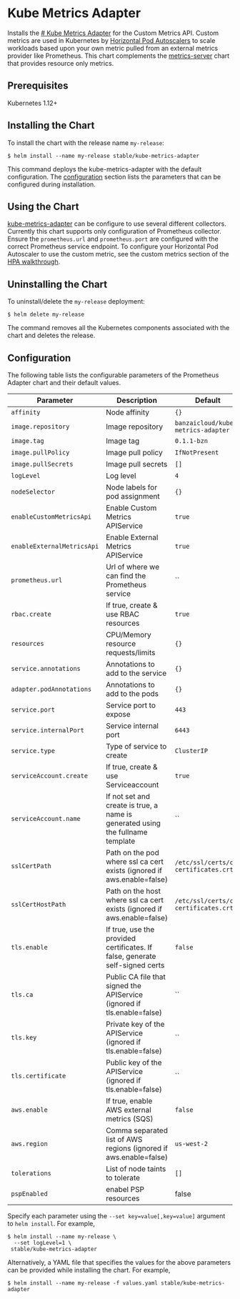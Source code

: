 # Kube Metrics Adapter

Installs the [# Kube Metrics Adapter](https://github.com/banzaicloud/kube-metrics-adapter/) for the Custom Metrics API. Custom metrics are used in Kubernetes by [Horizontal Pod Autoscalers](https://kubernetes.io/docs/tasks/run-application/horizontal-pod-autoscale/) to scale workloads based upon your own metric pulled from an external metrics provider like Prometheus. This chart complements the [metrics-server](https://github.com/helm/charts/tree/master/stable/metrics-server) chart that provides resource only metrics.

## Prerequisites

Kubernetes 1.12+

## Installing the Chart

To install the chart with the release name `my-release`:

```console
$ helm install --name my-release stable/kube-metrics-adapter
```

This command deploys the kube-metrics-adapter with the default configuration. The [configuration](#configuration) section lists the parameters that can be configured during installation.

## Using the Chart

[kube-metrics-adapter](https://github.com/banzaicloud/kube-metrics-adapter) can be configure to use several different collectors. Currently this chart supports only configuration of Prometheus collector. Ensure the `prometheus.url` and `prometheus.port` are configured with the correct Prometheus service endpoint. To configure your Horizontal Pod Autoscaler to use the custom metric, see the custom metrics section of the [HPA walkthrough](https://kubernetes.io/docs/tasks/run-application/horizontal-pod-autoscale-walkthrough/#autoscaling-on-multiple-metrics-and-custom-metrics).

## Uninstalling the Chart

To uninstall/delete the `my-release` deployment:

```console
$ helm delete my-release
```

The command removes all the Kubernetes components associated with the chart and deletes the release.

## Configuration

The following table lists the configurable parameters of the Prometheus Adapter chart and their default values.

| Parameter                       | Description                                                                     | Default                                     |
| ------------------------------- | ------------------------------------------------------------------------------- | --------------------------------------------|
| `affinity`                      | Node affinity                                                                   | `{}`                                        |
| `image.repository`              | Image repository                                                                | `banzaicloud/kube-metrics-adapter`          |
| `image.tag`                     | Image tag                                                                       | `0.1.1-bzn`                                     |
| `image.pullPolicy`              | Image pull policy                                                               | `IfNotPresent`                              |
| `image.pullSecrets`             | Image pull secrets                                                              | `[]`                                        |
| `logLevel`                      | Log level                                                                       | `4`                                         |
| `nodeSelector`                  | Node labels for pod assignment                                                  | `{}`                                        |
| `enableCustomMetricsApi`                  | Enable Custom Metrics APIService                                                  | `true`                                        |
| `enableExternalMetricsApi`                  | Enable External Metrics APIService                                                 | `true`                                        |
| `prometheus.url`                | Url of where we can find the Prometheus service                                 | ``             |
| `rbac.create`                   | If true, create & use RBAC resources                                            | `true`                                      |
| `resources`                     | CPU/Memory resource requests/limits                                             | `{}`                                        |                                                                                                        
| `service.annotations`           | Annotations to add to the service                                               | `{}`                                        |
| `adapter.podAnnotations`        | Annotations to add to the pods                                                  | `{}`                                        |
| `service.port`                  | Service port to expose                                                          | `443`                                       |
| `service.internalPort`          | Service internal port                                                           | `6443`                                      |
| `service.type`                  | Type of service to create                                                       | `ClusterIP`                                 |
| `serviceAccount.create`         | If true, create & use Serviceaccount                                            | `true`                                      |
| `serviceAccount.name`           | If not set and create is true, a name is generated using the fullname template  | ``                                          |
| `sslCertPath`                   | Path on the pod where ssl ca cert exists (ignored if aws.enable=false)          | `/etc/ssl/certs/ca-certificates.crt`        |
| `sslCertHostPath`               | Path on the host where ssl ca cert exists (ignored if aws.enable=false)         | `/etc/ssl/certs/ca-certificates.crt`        |
| `tls.enable`                    | If true, use the provided certificates. If false, generate self-signed certs    | `false`                                     |
| `tls.ca`                        | Public CA file that signed the APIService (ignored if tls.enable=false)         | ``                                          |
| `tls.key`                       | Private key of the APIService (ignored if tls.enable=false)                     | ``                                          |
| `tls.certificate`               | Public key of the APIService (ignored if tls.enable=false)                      | ``                                          |
| `aws.enable`                    | If true, enable AWS external metrics (SQS)                                      | `false`                                     |
| `aws.region`                    | Comma separated list of AWS regions (ignored if aws.enable=false)               | `us-west-2`                                 |
| `tolerations`                   | List of node taints to tolerate                                                 | `[]`                                        |
| `pspEnabled`                    | enabel PSP resources                                                            | false                                       |
Specify each parameter using the `--set key=value[,key=value]` argument to `helm install`. For example,

```console
$ helm install --name my-release \
  --set logLevel=1 \
 stable/kube-metrics-adapter
```

Alternatively, a YAML file that specifies the values for the above parameters can be provided while installing the chart. For example,

```console
$ helm install --name my-release -f values.yaml stable/kube-metrics-adapter
```
